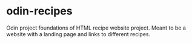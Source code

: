 # odin-recipes
Odin project foundations of HTML recipe website project. Meant to be a website with a landing page and links to different recipes.
